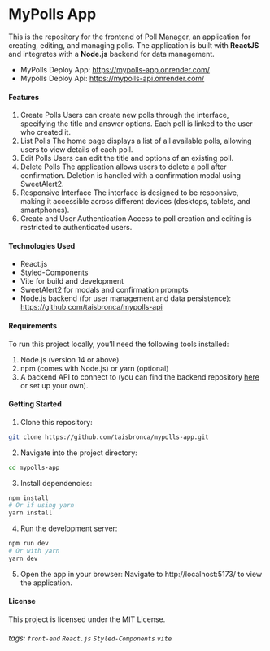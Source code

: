 # MyPolls App

This is the repository for the frontend of Poll Manager, an application for creating, editing, and managing polls. The application is built with **ReactJS** and integrates with a **Node.js** backend for data management.

- MyPolls Deploy App: https://mypolls-app.onrender.com/
- Mypolls Deploy Api: https://mypolls-api.onrender.com/

#### Features

1. Create Polls
   Users can create new polls through the interface, specifying the title and answer options.
   Each poll is linked to the user who created it.
2. List Polls
   The home page displays a list of all available polls, allowing users to view details of each poll.
3. Edit Polls
   Users can edit the title and options of an existing poll.
4. Delete Polls
   The application allows users to delete a poll after confirmation.
   Deletion is handled with a confirmation modal using SweetAlert2.
5. Responsive Interface
   The interface is designed to be responsive, making it accessible across different devices (desktops, tablets, and smartphones).
6. Create and User Authentication
   Access to poll creation and editing is restricted to authenticated users.

#### Technologies Used

- React.js
- Styled-Components
- Vite for build and development
- SweetAlert2 for modals and confirmation prompts
- Node.js backend (for user management and data persistence): https://github.com/taisbronca/mypolls-api

#### Requirements

To run this project locally, you’ll need the following tools installed:

1. Node.js (version 14 or above)
2. npm (comes with Node.js) or yarn (optional)
3. A backend API to connect to (you can find the backend repository [here](https://github.com/taisbronca/mypolls-api) or set up your own).

#### Getting Started

1. Clone this repository:
```bash
git clone https://github.com/taisbronca/mypolls-app.git
```

2. Navigate into the project directory:
```bash
cd mypolls-app
```

3. Install dependencies:
```bash
npm install
# Or if using yarn
yarn install
```

4. Run the development server:
```bash
npm run dev
# Or with yarn
yarn dev
```

5. Open the app in your browser:
Navigate to http://localhost:5173/ to view the application.

#### License
This project is licensed under the MIT License.

###### tags: `front-end` `React.js` `Styled-Components` `vite`
